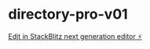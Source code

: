 # directory-pro-v01

[Edit in StackBlitz next generation editor ⚡️](https://stackblitz.com/~/github.com/propulsao/directory-pro-v01)